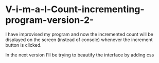 # V-i-m-a-l-Count-incrementing-program-version-2-
I have improvised my program and now the incremented count will be displayed on the screen (instead of console) whenever the increment button is clicked. 

In the next version I'll be trying to beautify the interface by adding css
